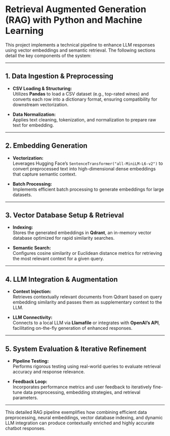 # **Retrieval Augmented Generation (RAG) with Python and Machine Learning**

This project implements a technical pipeline to enhance LLM responses using vector embeddings and semantic retrieval. The following sections detail the key components of the system:

---

## **1. Data Ingestion & Preprocessing**

- **CSV Loading & Structuring:**  
  Utilizes **Pandas** to load a CSV dataset (e.g., top-rated wines) and converts each row into a dictionary format, ensuring compatibility for downstream vectorization.

- **Data Normalization:**  
  Applies text cleaning, tokenization, and normalization to prepare raw text for embedding.

---

## **2. Embedding Generation**

- **Vectorization:**  
  Leverages Hugging Face’s `SentenceTransformer("all-MiniLM-L6-v2")` to convert preprocessed text into high-dimensional dense embeddings that capture semantic context.

- **Batch Processing:**  
  Implements efficient batch processing to generate embeddings for large datasets.

---

## **3. Vector Database Setup & Retrieval**

- **Indexing:**  
  Stores the generated embeddings in **Qdrant**, an in-memory vector database optimized for rapid similarity searches.

- **Semantic Search:**  
  Configures cosine similarity or Euclidean distance metrics for retrieving the most relevant context for a given query.

---

## **4. LLM Integration & Augmentation**

- **Context Injection:**  
  Retrieves contextually relevant documents from Qdrant based on query embedding similarity and passes them as supplementary context to the LLM.

- **LLM Connectivity:**  
  Connects to a local LLM via **Llamafile** or integrates with **OpenAI’s API**, facilitating on-the-fly generation of enhanced responses.

---

## **5. System Evaluation & Iterative Refinement**

- **Pipeline Testing:**  
  Performs rigorous testing using real-world queries to evaluate retrieval accuracy and response relevance.

- **Feedback Loop:**  
  Incorporates performance metrics and user feedback to iteratively fine-tune data preprocessing, embedding strategies, and retrieval parameters.

---

This detailed RAG pipeline exemplifies how combining efficient data preprocessing, neural embeddings, vector database indexing, and dynamic LLM integration can produce contextually enriched and highly accurate chatbot responses.


